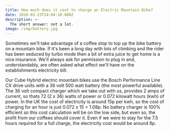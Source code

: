 ```yaml
---
title: How much does it cost to charge an Electric Mountain Bike?
date: 2018-03-23T14:04:10.000Z
description: >-
  The short answer: not a lot.
image: /img/battery.jpg
---
```

Sometimes we'll take advantage of a coffee stop to top up the bike battery on a mountain bike. If it's been a long day with lots of climbing and the rider has been seduced by turbo mode then a bit of extra juice to get home is a nice insurance. We'll always ask for permission to plug in and, understandably, are often asked what effect we'll have on the establishments electricity bill.

Our Cube Hybrid electric mountain bikes use the Bosch Performance Line CX drive units with a 36 volt 500 watt battery (the most powerful available). The 36 volt compact charger which we take out with us, provides 2 amps of current, so thats 72 (2 x 36) watts of power or 0.072 kilowatt hours (kwh) of power. In the UK the cost of electricity is around 15p per kwh, so the cost of charging for an hour is just 0.072 x 15 = 1.08p. No battery charger is 100% efficient so this cost calculation will be on the low side, but even so, the profit from our coffees should cover it. Even if we were to stay for the 7.5 hours required for a full charge, the electricity cost would be around 8p. 